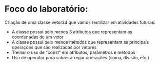# Foco do laboratório:

Criação de uma classe vetor3d que vamos reutilizar em atividades futuras:

- A classe possui pelo menos 3 atributos que representam as coordenadas de um vetor
- A classe possui pelo menos métodos que representam as principais operações que são realizadas por vetores
- Treinar o uso de "const" em atributos, parâmetros e métodos
- Uso de operator para sobrecarregar operações (soma, divisão, etc.)
